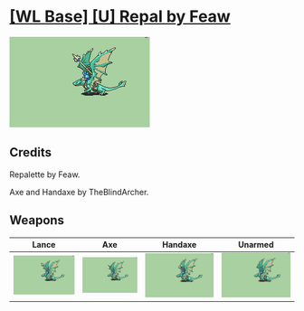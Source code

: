 # [\[WL Base\] \[U\] Repal by Feaw](./)

<img src="./2.%20Lance/Lance_000.png" alt="[WL Base] [U] Repal by Feaw standing" />

## Credits

Repalette by Feaw.

Axe and Handaxe by TheBlindArcher.

## Weapons


|Lance |Axe |Handaxe |Unarmed |
|  :---: | :---: | :---: | :---: |
| <img alt="Lance animation" src="./2.%20Lance/Lance.gif" /> | <img alt="Axe animation" src="./3.%20Axe/Axe.gif" /> | <img alt="Handaxe animation" src="./4.%20Handaxe/Handaxe.gif" /> | <img alt="Unarmed animation" src="./8.%20Unarmed/Unarmed.gif" /> |
